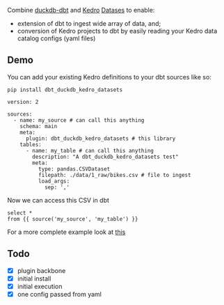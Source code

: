 Combine [duckdb-dbt](https://github.com/duckdb/dbt-duckdb/tree/master) and [Kedro](https://docs.kedro.org/en/stable/) [Datases](https://docs.kedro.org/projects/kedro-datasets/en/kedro-datasets-3.0.0/) to enable:

- extension of dbt to ingest wide array of data, and;
- conversion of Kedro projects to dbt by easily reading your Kedro data catalog configs (yaml files)

## Demo

You can add your existing Kedro definitions to your dbt sources like so:

`pip install dbt_duckdb_kedro_datasets`

```
version: 2

sources:
  - name: my_source # can call this anything
    schema: main
    meta:
      plugin: dbt_duckdb_kedro_datasets # this library
    tables:
      - name: my_table # can call this anything
        description: "A dbt_duckdb_kedro_datasets test"
        meta:
          type: pandas.CSVDataset
          filepath: ./data/1_raw/bikes.csv # file to ingest
          load_args:
            sep: ','
```

Now we can access this CSV in dbt

```
select *
from {{ source('my_source', 'my_table') }}
```

For a more complete example look at [this](example/example_dbt)

## Todo

-[x] plugin backbone
-[x] initial install
-[x] initial execution
-[x] one config passed from yaml

